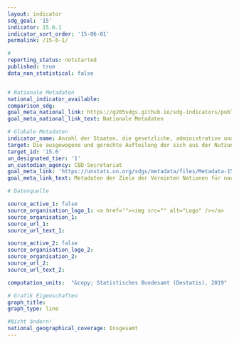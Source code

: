 ```yaml
---
layout: indicator
sdg_goal: '15'
indicator: 15.6.1
indicator_sort_order: '15-06-01'
permalink: /15-6-1/

#
reporting_status: notstarted
published: true
data_non_statistical: false


# Nationale Metadaten
national_indicator_available:
comparison_sdg:
goal_meta_national_link: https://g205sdgs.github.io/sdg-indicators/public/MetaDe/15.6.1.pdf
goal_meta_national_link_text: Nationale Metadaten

# Globale Metadaten
indicator_name: Anzahl der Staaten, die gesetzliche, administrative und politische Rahmenbedingungen geschaffen haben, um Vorteile gerecht und gleichmäßig zu verteilen
target: Die ausgewogene und gerechte Aufteilung der sich aus der Nutzung der genetischen Ressourcen ergebenden Vorteile und den angemessenen Zugang zu diesen Ressourcen fördern, wie auf internationaler Ebene vereinbart
target_id: '15.6'
un_designated_tier: '1'
un_custodian_agency: CBD-Secretariat
goal_meta_link: 'https://unstats.un.org/sdgs/metadata/files/Metadata-15-06-01.pdf'
goal_meta_link_text: Metadaten der Ziele der Vereinten Nationen für nachhaltige Entwicklung

# Datenquelle

source_active_1: false
source_organisation_logo_1: <a href=""><img src="" alt="Logo" /></a>
source_organisation_1:
source_url_1:
source_url_text_1:

source_active_2: false
source_organisation_logo_2:
source_organisation_2:
source_url_2:
source_url_text_2:

computation_units:  "&copy; Statistisches Bundesamt (Destatis), 2019"

# Grafik Eigenschaften
graph_title:
graph_type: line

#Nicht ändern!
national_geographical_coverage: Insgesamt
---
```

